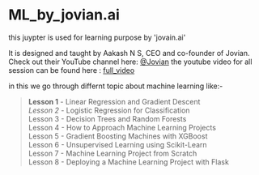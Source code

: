 # ML_by_jovian.ai

this juypter is used for learning purpose by 'jovain.ai'

It is designed and taught by Aakash N S, CEO and co-founder of Jovian. Check out their YouTube channel here: [@Jovian](https://www.youtube.com/channel/UCmKaoNn0OvxVAe7f_8sXYNQ)
the youtube video for all session can be found here : [full_video](https://www.youtube.com/watch?v=hDKCxebp88A&t=4659s)

in this we go through differnt topic about machine learning like:-

>**Lesson 1** - Linear Regression and Gradient Descent\
>*Lesson 2* - Logistic Regression for Classification\
>Lesson 3 - Decision Trees and Random Forests\
>Lesson 4 - How to Approach Machine Learning Projects\
>Lesson 5 - Gradient Boosting Machines with XGBoost\
>Lesson 6 - Unsupervised Learning using Scikit-Learn\
>Lesson 7 - Machine Learning Project from Scratch\
>Lesson 8 - Deploying a Machine Learning Project with Flask

